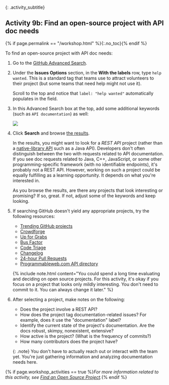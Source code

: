 {: .activity_subtitle}
## <i class="fa fa-user-circle"></i> Activity 9b: Find an open-source project with API doc needs
{% if page.permalink == "/workshop.html" %}{:.no_toc}{% endif %}

To find an open-source project with API doc needs:

1.  Go to the [GitHub Advanced Search](https://github.com/search/advanced).
2.  Under the **Issues Options** section, in the **With the labels** row, type `help wanted`. This is a standard tag that teams use to attract volunteers to their project (but some teams that need help might not use it).

    Scroll to the top and notice that `label: "help wanted"` automatically populates in the field.

3.  In this Advanced Search box at the top, add some additional keywords (such as `API documentation`) as well:

    <a class="noCrossRef" href="http://idratherbewriting.site/githubsearchopps"><img src="https://idratherbewritingmedia.com/images/api/githubadvancedsearch2.png"/></a>

4.  Click **Search** and browse [the results](http://idratherbewriting.site/githubsearchopps).

    In the results, you might want to look for a *REST API* project (rather than a [native-library API]({{site.rooturl}}nativelibraryapis_overview.html) such as a Java API). Developers don't often distinguish between the two with requests related to API documentation. If you see doc requests related to Java, C++, JavaScript, or some other programming-specific framework (with no identifiable endpoints), it's probably not a REST API. However, working on such a project could be equally fulfilling as a learning opportunity. It depends on what you're interested in.

    As you browse the results, are there any projects that look interesting or promising? If so, great. If not, adjust some of the keywords and keep looking.

5.  If searching GitHub doesn't yield any appropriate projects, try the following resources:

    * [Trending GitHub projects](https://github.com/trending)
    * [Crowdforge](https://crowdforge.io/)
    * [Up for Grabs](http://up-for-grabs.net/#/)
    * [Bus Factor](https://libraries.io/experiments/bus-factor)
    * [Code Triage](https://www.codetriage.com/)
    * [Changelog](https://changelog.com/)
    * [24-hour Pull Requests](https://24pullrequests.com)
    * [Programmableweb.com API directory](https://www.programmableweb.com/category/all/apis)

    {% include note.html content="You could spend a long time evaluating and deciding on open source projects. For this activity, it's okay if you focus on a project that looks only mildly interesting. You don't need to commit to it. You can always change it later." %}

6.  After selecting a project, make notes on the following:

    *  Does the project involve a REST API?
    *  How does the project tag documentation-related issues? For example, does it use the "documentation" label?
    *  Identify the current state of the project's documentation. Are the docs robust, skimpy, nonexistent, extensive?
    *  How active is the project? (What is the frequency of commits?)
    *  How many contributors does the project have?

    {: .note}
    You don't have to actually reach out or interact with the team yet. You're just gathering information and analyzing documentation needs here.

{% if page.workshop_activities == true %}*For more information related to this activity, see [Find an Open Source Project]({{site.rooturl}}docapis_find_open_source_project.html).*{% endif %}
